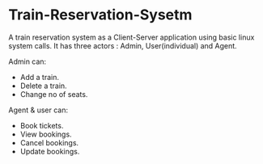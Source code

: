 # Train-Reservation-Sysetm
A train reservation system as a Client-Server application using basic linux system calls.
It has three actors : Admin, User(individual) and Agent.

Admin can:
  - Add a train.
  - Delete a train.
  - Change no of seats.

Agent & user can:
  - Book tickets.
  - View bookings.
  - Cancel bookings.
  - Update bookings.
